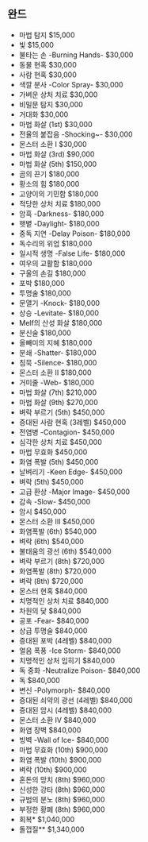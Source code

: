## 완드
- 마법 탐지	 $15,000 
- 빛	 $15,000 
- 불타는 손 -Burning Hands-	 $30,000 
- 동물 현혹	 $30,000 
- 사람 현혹	 $30,000 
- 색깔 분사 -Color Spray-	 $30,000 
- 가벼운 상처 치료	 $30,000 
- 비밀문 탐지	 $30,000 
- 거대화	 $30,000 
- 마법 화살 (1st)	 $30,000 
- 전율의 붙잡음 -Shocking~- 	 $30,000 
- 몬스터 소환 I	 $30,000 
- 마법 화살 (3rd)	 $90,000 
- 마법 화살 (5th)	 $150,000 
- 곰의 끈기	 $180,000 
- 황소의 힘	 $180,000 
- 고양이의 기민함	 $180,000 
- 적당한 상처 치료	 $180,000 
- 암흑 -Darkness-	 $180,000 
- 햇볕 -Daylight-	 $180,000 
- 중독 지연 -Delay Poison-	 $180,000 
- 독수리의 위업	 $180,000 
- 일시적 생명 -False Life-	 $180,000 
- 여우의 교활함	 $180,000 
- 구울의 손길	 $180,000 
- 포박	 $180,000 
- 투명술	 $180,000 
- 문열기 -Knock-	 $180,000 
- 상승 -Levitate-	 $180,000 
- Melf의 산성 화살	 $180,000 
- 분신술	 $180,000 
- 올빼미의 지혜	 $180,000 
- 분쇄 -Shatter-	 $180,000 
- 침묵 -Silence-	 $180,000 
- 몬스터 소환 II	 $180,000 
- 거미줄 -Web-	 $180,000 
- 마법 화살 (7th)	 $210,000 
- 마법 화살 (9th)	 $270,000 
- 벼락 부르기 (5th)	 $450,000 
- 증대된 사람 현혹 (3레벨)	 $450,000 
- 전염병 -Contagion-	 $450,000 
- 심각한 상처 치료	 $450,000 
- 마법 무효화	 $450,000 
- 화염 폭발 (5th)	 $450,000 
- 날벼리기 -Keen Edge-	 $450,000 
- 벼락 (5th)	 $450,000 
- 고급 환상 -Major Image-	 $450,000 
- 감속 -Slow-	 $450,000 
- 암시	 $450,000 
- 몬스터 소환 III	 $450,000 
- 화염폭발 (6th)	 $540,000 
- 벼락 (6th)	 $540,000 
- 불태움의 광선 (6th)	 $540,000 
- 벼락 부르기 (8th)	 $720,000 
- 화염폭발 (8th)	 $720,000 
- 벼락 (8th)	 $720,000 
- 몬스터 현혹	 $840,000 
- 치명적인 상처 치료	 $840,000 
- 차원의 닻 	 $840,000 
- 공포 -Fear-	 $840,000 
- 상급 투명술	 $840,000 
- 증대된 포박 (4레벨)	 $840,000 
- 얼음 폭풍 -Ice Storm-	 $840,000 
- 치명적인 상처 입히기	 $840,000 
- 독 중화 -Neutralize Poison-	 $840,000 
- 독	 $840,000 
- 변신 -Polymorph-	 $840,000 
- 증대된 쇠약의 광선 (4레벨)	 $840,000 
- 증대된 암시 (4레벨)	 $840,000 
- 몬스터 소환 IV	 $840,000 
- 화염 장벽 	 $840,000 
- 빙벽 -Wall of Ice-	 $840,000 
- 마법 무효화 (10th)	 $900,000 
- 화염 폭발 (10th)	 $900,000 
- 벼락 (10th)	 $900,000 
- 혼돈의 망치 (8th)	 $960,000 
- 신성한 강타 (8th)	 $960,000 
- 규범의 분노 (8th)	 $960,000 
- 부정한 황폐 (8th)	 $960,000 
- 회복*	 $1,040,000 
- 돌껍질**	 $1,340,000 
